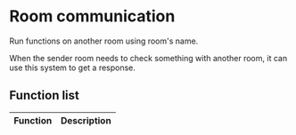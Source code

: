 # Room communication

Run functions on another room using room's name.

When the sender room needs to check something with another room, it can use this system to get a response.

## Function list

| Function      | Description                |
|---------------|:--------------------------:|
